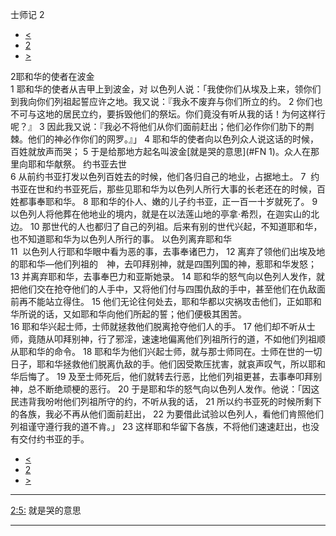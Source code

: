 ﻿





 士师记 2




* [<](bible/JDG01.md)
* [2](bible/JDG.md)
* [>](bible/JDG03.md)



 
2耶和华的使者在波金  
1 耶和华的使者从吉甲上到波金，对 以色列人说：「我使你们从埃及上来，领你们到我向你们列祖起誓应许之地。我又说：『我永不废弃与你们所立的约。 
2 你们也不可与这地的居民立约，要拆毁他们的祭坛。你们竟没有听从我的话！为何这样行呢？』 
3 因此我又说：『我必不将他们从你们面前赶出；他们必作你们肋下的荆棘。他们的神必作你们的网罗。』」 
4 耶和华的使者向以色列众人说这话的时候，百姓就放声而哭； 
5 于是给那地方起名叫波金[就是哭的意思](#FN
1)。众人在那里向耶和华献祭。 约书亚去世  
6 从前约书亚打发以色列百姓去的时候，他们各归自己的地业，占据地土。 
7  约书亚在世和约书亚死后，那些见耶和华为以色列人所行大事的长老还在的时候，百姓都事奉耶和华。 
8 耶和华的仆人、嫩的儿子约书亚，正一百一十岁就死了。 
9  以色列人将他葬在他地业的境内，就是在以法莲山地的亭拿·希烈，在迦实山的北边。 
10 那世代的人也都归了自己的列祖。后来有别的世代兴起，不知道耶和华，也不知道耶和华为以色列人所行的事。 以色列离弃耶和华  
11  以色列人行耶和华眼中看为恶的事，去事奉诸巴力， 
12 离弃了领他们出埃及地的耶和华—他们列祖的　神，去叩拜别神，就是四围列国的神，惹耶和华发怒； 
13 并离弃耶和华，去事奉巴力和亚斯她录。 
14 耶和华的怒气向以色列人发作，就把他们交在抢夺他们的人手中，又将他们付与四围仇敌的手中，甚至他们在仇敌面前再不能站立得住。 
15 他们无论往何处去，耶和华都以灾祸攻击他们，正如耶和华所说的话，又如耶和华向他们所起的誓；他们便极其困苦。  
16 耶和华兴起士师，士师就拯救他们脱离抢夺他们人的手。 
17 他们却不听从士师，竟随从叩拜别神，行了邪淫，速速地偏离他们列祖所行的道，不如他们列祖顺从耶和华的命令。 
18 耶和华为他们兴起士师，就与那士师同在。士师在世的一切日子，耶和华拯救他们脱离仇敌的手。他们因受欺压扰害，就哀声叹气，所以耶和华后悔了。 
19 及至士师死后，他们就转去行恶，比他们列祖更甚，去事奉叩拜别神，总不断绝顽梗的恶行。 
20 于是耶和华的怒气向以色列人发作。他说：「因这民违背我吩咐他们列祖所守的约，不听从我的话， 
21 所以约书亚死的时候所剩下的各族，我必不再从他们面前赶出， 
22 为要借此试验以色列人，看他们肯照他们列祖谨守遵行我的道不肯。」 
23 这样耶和华留下各族，不将他们速速赶出，也没有交付约书亚的手。 
* [<](bible/JDG01.md)
* [2](bible/JDG.md)
* [>](bible/JDG03.md)





---


[2:5:](#V5)
就是哭的意思




---









